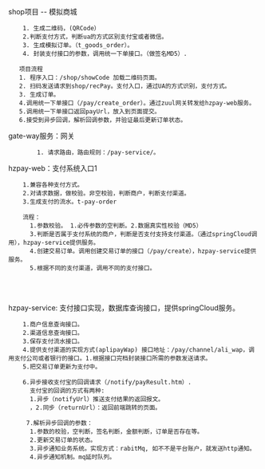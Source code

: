 

shop项目 -- 模拟商城

		1. 生成二维码，(QRCode）
		2.判断支付方式，判断ua的方式区别支付宝或者微信。
	    3. 生成模拟订单。（t_goods_order）。
	    4. 封装支付接口的参数，调用统一下单接口。（做签名MD5）.
	    
	   项目流程
	   1. 程序入口：/shop/showCode 加载二维码页面。
	   2. 扫码发送请求到shop/recPay。支付入口，通过UA的方式识别，支付方式。
	   3. 生成订单。
	   4.调用统一下单接口（/pay/create_order）。通过zuul网关转发给hzpay-web服务。
	   5.调用统一下单接口返回payUrl，放入到页面提交。
	   6.接受到异步回调，解析回调参数，并验证最后更新订单状态。
	   



gate-way服务：网关

			1. 请求路由，路由规则：/pay-service/。



hzpay-web：支付系统入口1

		1.兼容各种支付方式。
		2.对请求数据，做校验。非空校验，判断商户，判断支付渠道。
		3.生成支付的流水。t-pay-order
		
		流程：
		  1.参数校验。 1.必传参数的空判断。2.数据真实性校验（MD5）
		  3.判断是否属于支付系统的商户，判断是否支付支持支付渠道。（通过springCloud调用），hzpay-service提供服务。
		  4.创建交易订单。调用创建交易订单的接口（/pay/create），hzpay-service提供服务。
		  5.根据不同的支付渠道，调用不同的支付接口。


​		
​		


hzpay-service: 支付接口实现，数据库查询接口，提供springCloud服务。

```
	1.商户信息查询接口。
	2.渠道信息查询接口。
	3.保存支付流水接口。
	4.提供支付渠道的实现方式(aplipayWap) 接口地址：/pay/channel/ali_wap，调用支付公司或者银行的接口。1.根据接口完档封装接口所需的参数发送请求。
	5.把交易订单更新为支付中。
	
	6.异步接收支付宝的回调请求（/notify/payResult.htm）.
	  支付宝的回调的方式有两种:
	  1.异步（notifyUrl）推送支付结果的返回报文。
	  ，2.同步（returnUrl）：返回前端跳转的页面。
	  
	 7.解析异步回调的参数：
      1.参数的校验，空判断，签名判断，金额判断，订单是否存在等。
      2.更新交易订单的状态。
      3.异步通知业务系统。实现方式：rabitMq, 如不不是平台账户，就发送http通知。
      4.异步通知机制。mq延时队列。
    
	  
	  
	  
	
	
```

​	

